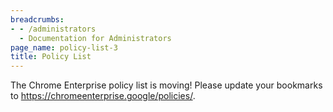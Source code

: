 ```yaml
---
breadcrumbs:
- - /administrators
  - Documentation for Administrators
page_name: policy-list-3
title: Policy List
---
```


The Chrome Enterprise policy list is moving! Please update your bookmarks to
<https://chromeenterprise.google/policies/>.

